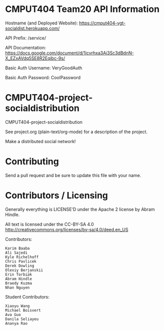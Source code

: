CMPUT404 Team20 API Information
===================================

Hostname (and Deployed Website): https://cmput404-vgt-socialdist.herokuapp.com/

API Prefix: /service/

API Documentation: https://docs.google.com/document/d/1icvrhxa3Ai3Sc3dBdnN-X_EZxAVdq5SE8R2Eqibc-9s/

Basic Auth Username: VeryGoodAuth

Basic Auth Password: CoolPassword


CMPUT404-project-socialdistribution
===================================

CMPUT404-project-socialdistribution

See project.org (plain-text/org-mode) for a description of the project.

Make a distributed social network!

Contributing
============

Send a pull request and be sure to update this file with your name.

Contributors / Licensing
========================

Generally everything is LICENSE'D under the Apache 2 license by Abram Hindle.

All text is licensed under the CC-BY-SA 4.0 http://creativecommons.org/licenses/by-sa/4.0/deed.en_US

Contributors:

    Karim Baaba
    Ali Sajedi
    Kyle Richelhoff
    Chris Pavlicek
    Derek Dowling
    Olexiy Berjanskii
    Erin Torbiak
    Abram Hindle
    Braedy Kuzma
    Nhan Nguyen 
    
Student Contributors:

    Xiaoyu Wang
    Michael Boisvert
    Ava Guo
    Danila Seliayeu
    Ananya Rao
